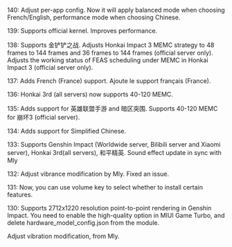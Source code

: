 140:
Adjust per-app config. Now it will apply balanced mode when choosing French/English, performance mode when choosing Chinese.

139:
Supports official kernel.
Improves performance.

138:
Supports 金铲铲之战.
Adjusts Honkai Impact 3 MEMC strategy to 48 frames to 144 frames and 36 frames to 144 frames (official server only).
Adjusts the working status of FEAS scheduling under MEMC in Honkai Impact 3 (official server only).

137:
Adds French (France) support.
Ajoute le support français (France).

136:
Honkai 3rd (all servers) now supports 40-120 MEMC.

135:
Adds support for 英雄联盟手游 and 暗区突围.
Supports 40-120 MEMC for 崩坏3 (official server).

134:
Adds support for Simplified Chinese.

133:
Supports Genshin Impact (Worldwide server, Bilibili server and Xiaomi server), Honkai 3rd(all servers), 和平精英.
Sound effect update in sync with Mly

132:
Adjust vibrance modification by Mly.
Fixed an issue.

131:
Now, you can use volume key to select whether to install certain features.

130:
Supports 2712x1220 resolution point-to-point rendering in Genshin Impact. You need to enable the high-quality option in MIUI Game Turbo, and delete hardware_model_config.json from the module.

Adjust vibration modification, from Mly.
